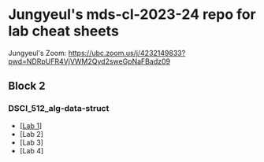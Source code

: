 # Jungyeul's mds-cl-2023-24 repo for lab cheat sheets

Jungyeul's Zoom: https://ubc.zoom.us/j/4232149833?pwd=NDRpUFR4VjVWM2Qyd2sweGpNaFBadz09


## Block 2
### DSCI_512_alg-data-struct 
* [[Lab 1](https://github.com/jungyeul/mds-cl-2023-24/blob/main/block2/dsci512_lab1.ipynb)]
* [Lab 2]
* [Lab 3]
* [Lab 4]
